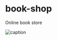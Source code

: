 # book-shop

Online book store

![caption](https://drive.google.com/uc?export=view&id=1YNArenWm2sOG7sDkC2ldNPiLNfLlCQDC)
